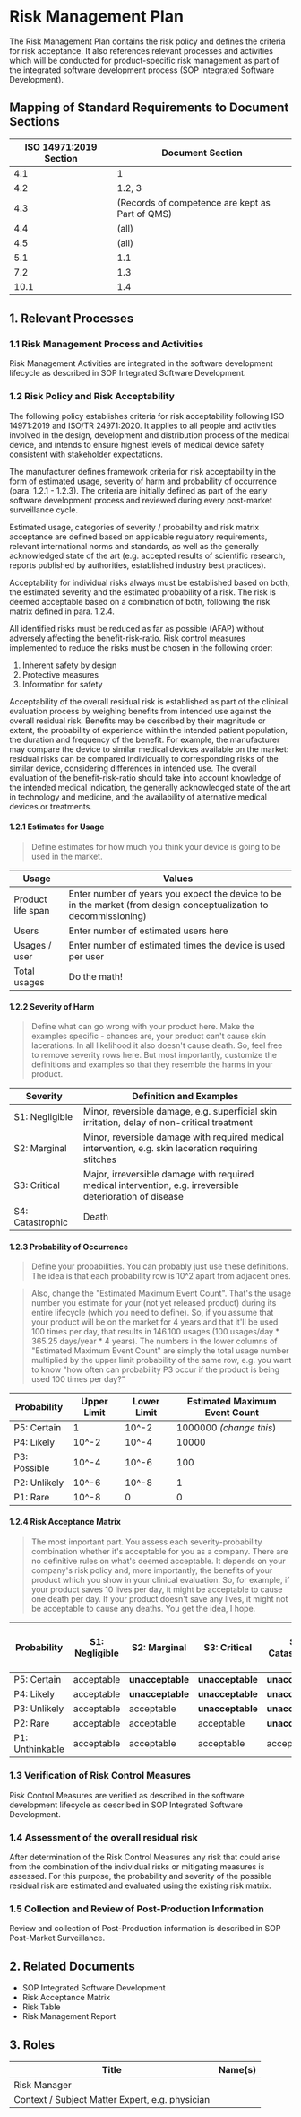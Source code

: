 # Risk Management Plan

The Risk Management Plan contains the risk policy and defines the criteria for risk acceptance. It also references relevant processes and activities which will be conducted for product-specific risk management as part of the integrated software development process (SOP Integrated Software Development).

## Mapping of Standard Requirements to Document Sections

| ISO 14971:2019 Section | Document Section                                |
|------------------------|-------------------------------------------------|
| 4.1                    | 1                                               |
| 4.2                    | 1.2, 3                                          |
| 4.3                    | (Records of competence are kept as Part of QMS) |
| 4.4                    | (all)                                           |
| 4.5                    | (all)                                           |
| 5.1                    | 1.1                                             |
| 7.2                    | 1.3                                             |
| 10.1                   | 1.4                                             |

## 1. Relevant Processes

### 1.1 Risk Management Process and Activities

Risk Management Activities are integrated in the software development lifecycle as described in SOP Integrated
Software Development.

### 1.2 Risk Policy and Risk Acceptability

The following policy establishes criteria for risk acceptability following ISO 14971:2019 and ISO/TR 24971:2020. It applies to all people and activities involved in the design, development and distribution process of the medical device, and intends to ensure highest levels of medical device safety consistent with stakeholder expectations.

The manufacturer defines framework criteria for risk acceptability in the form of estimated usage, severity of harm and probability of occurrence (para. 1.2.1 - 1.2.3). The criteria are initially defined as part of the early software development process and reviewed during every post-market surveillance cycle.

Estimated usage, categories of severity / probability and risk matrix acceptance are defined based on applicable regulatory requirements, relevant international norms and standards, as well as the generally acknowledged state of the art (e.g. accepted results of scientific research, reports published by authorities, established industry best practices).

Acceptability for individual risks always must be established based on both, the estimated severity and the estimated probability of a risk. The risk is deemed acceptable based on a combination of both, following the risk matrix defined in para. 1.2.4.

All identified risks must be reduced as far as possible (AFAP) without adversely affecting the benefit-risk-ratio. Risk control measures implemented to reduce the risks must be chosen in the following order:
1. Inherent safety by design
2. Protective measures
3. Information for safety

Acceptability of the overall residual risk is established as part of the clinical evaluation process by weighing benefits from intended use against the overall residual risk. Benefits may be described by their magnitude or extent, the probability of experience within the intended patient population, the duration and frequency of the benefit. For example, the manufacturer may compare the device to similar medical devices available on the market: residual risks can be compared individually to corresponding risks of the similar device, considering differences in intended use. The overall evaluation of the benefit-risk-ratio should take into account knowledge of the intended medical indication, the generally acknowledged state of the art in technology and medicine, and the availability of alternative medical devices or treatments.

#### 1.2.1 Estimates for Usage

> Define estimates for how much you think your device is going to be used in the market.

| Usage               | Values                                                                                                             |
|---------------------|--------------------------------------------------------------------------------------------------------------------|
| Product life span   | Enter number of years you expect the device to be in the market (from design conceptualization to decommissioning) |
| Users               | Enter number of estimated users here                                                                               |
| Usages / user       | Enter number of estimated times the device is used per user                                                        |
| Total usages        | Do the math!                                                                                                       |

#### 1.2.2 Severity of Harm

> Define what can go wrong with your product here. Make the examples specific - chances are, your product
> can't cause skin lacerations. In all likelihood it also doesn't cause death. So, feel free to remove
> severity rows here. But most importantly, customize the definitions and examples so that they resemble the
> harms in your product.

| Severity         | Definition and Examples                                                                                   |
|------------------|-----------------------------------------------------------------------------------------------------------|
| S1: Negligible   | Minor, reversible damage, e.g. superficial skin irritation, delay of non-critical treatment               |
| S2: Marginal     | Minor, reversible damage with required medical intervention, e.g. skin laceration requiring stitches      |
| S3: Critical     | Major, irreversible damage with required medical intervention, e.g. irreversible deterioration of disease |
| S4: Catastrophic | Death                                                                                                     |

#### 1.2.3 Probability of Occurrence

> Define your probabilities. You can probably just use these definitions. The idea is that each probability
> row is 10^2 apart from adjacent ones.

> Also, change the "Estimated Maximum Event Count". That's the usage number you estimate for your (not yet
> released product) during its entire lifecycle (which you need to define). So, if you assume that your
> product will be on the market for 4 years and that it'll be used 100 times per day, that results in 146.100
> usages (100 usages/day * 365.25 days/year * 4 years). The numbers in the lower columns of "Estimated Maximum
> Event Count" are simply the total usage number multiplied by the upper limit probability of the same row,
> e.g. you want to know "how often can probability P3 occur if the product is being used 100 times per day?"

| Probability  | Upper Limit | Lower Limit | Estimated Maximum Event Count |
|--------------|-------------|-------------|-------------------------------|
| P5: Certain  | 1           | 10^-2       | 1000000 *(change this*)       |
| P4: Likely   | 10^-2       | 10^-4       | 10000                         |
| P3: Possible | 10^-4       | 10^-6       | 100                           |
| P2: Unlikely | 10^-6       | 10^-8       | 1                             |
| P1: Rare     | 10^-8       | 0           | 0                             |

#### 1.2.4 Risk Acceptance Matrix

> The most important part. You assess each severity-probability combination whether it's acceptable for you as
> a company. There are no definitive rules on what's deemed acceptable. It depends on your company's risk
> policy and, more importantly, the benefits of your product which you show in your clinical evaluation. So,
> for example, if your product saves 10 lives per day, it might be acceptable to cause one death per day. If
> your product doesn't save any lives, it might not be acceptable to cause any deaths. You get the idea, I
> hope.

| Probability     | S1: Negligible | S2: Marginal     | S3: Critical     | S4: Catastrophic | Estimated Maximum Event Count |
|-----------------|----------------|------------------|------------------|------------------|-------------------------------|
| P5: Certain     | acceptable     | **unacceptable** | **unacceptable** | **unacceptable** | 1000000                       |
| P4: Likely      | acceptable     | **unacceptable** | **unacceptable** | **unacceptable** | 10000                         |
| P3: Unlikely    | acceptable     | acceptable       | **unacceptable** | **unacceptable** | 100                           |
| P2: Rare        | acceptable     | acceptable       | acceptable       | **unacceptable** | 1                             |
| P1: Unthinkable | acceptable     | acceptable       | acceptable       | acceptable       | 0                             |

### 1.3 Verification of Risk Control Measures

Risk Control Measures are verified as described in the software development lifecycle as described in SOP Integrated
Software Development.

### 1.4 Assessment of the overall residual risk

After determination of the Risk Control Measures any risk that could arise from the combination of the individual risks or mitigating measures is assessed. For this purpose, the probability and severity of the possible residual risk are estimated and evaluated using the existing risk matrix.

### 1.5 Collection and Review of Post-Production Information

Review and collection of Post-Production information is described in SOP Post-Market Surveillance.

## 2. Related Documents

 * SOP Integrated Software Development
 * Risk Acceptance Matrix
 * Risk Table
 * Risk Management Report

## 3. Roles

| Title                                           | Name(s) |
|-------------------------------------------------|---------|
| Risk Manager                                    |         |
| Context / Subject Matter Expert, e.g. physician |         |
